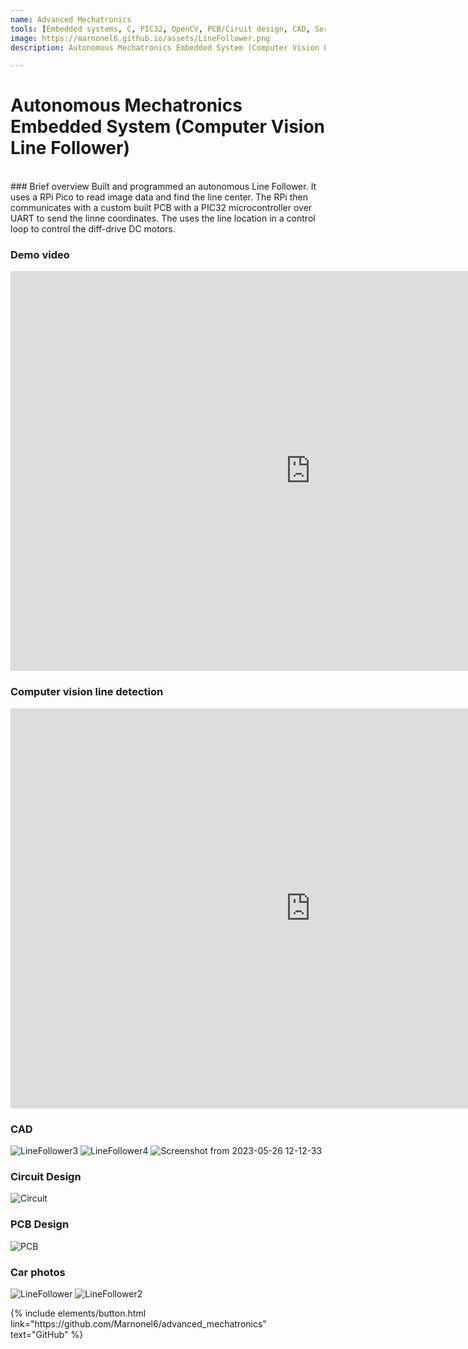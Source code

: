 ```yaml
---
name: Advanced Mechatronics
tools: [Embedded systems, C, PIC32, OpenCV, PCB/Ciruit design, CAD, Serial]
image: https://marnonel6.github.io/assets/LineFollower.png
description: Autonomous Mechatronics Embedded System (Computer Vision Line Follower)

---
```


# Autonomous Mechatronics Embedded System (Computer Vision Line Follower)
<br>
### Brief overview
Built and programmed an autonomous Line Follower. It uses a RPi Pico to read image data and find the line center. The RPi then communicates with a custom built
PCB with a PIC32 microcontroller over UART to send the linne coordinates. The uses the line location in a control loop to control the diff-drive DC motors.

### Demo video
<iframe width="960" height="640" src="https://www.youtube.com/embed/TL4gYRfxfQ0?si=-IYGIbXFrbLWhhl0" title="YouTube video player" frameborder="0" allow="accelerometer; autoplay; clipboard-write; encrypted-media; gyroscope; picture-in-picture; web-share" allowfullscreen></iframe>

### Computer vision line detection
<iframe width="960" height="640" src="https://www.youtube.com/embed/UrZ6091rpDo?si=LSxPhanOR7JAqTRm" title="YouTube video player" frameborder="0" allow="accelerometer; autoplay; clipboard-write; encrypted-media; gyroscope; picture-in-picture; web-share" allowfullscreen></iframe>

### CAD
![LineFollower3](https://github.com/Marnonel6/marnonel6.github.io/assets/60977336/a34cba76-95e2-480c-91d0-e88e3d259e25)
![LineFollower4](https://github.com/Marnonel6/marnonel6.github.io/assets/60977336/498b1d7b-a0fa-4388-91fc-789d87312e32)
![Screenshot from 2023-05-26 12-12-33](https://github.com/Marnonel6/marnonel6.github.io/assets/60977336/3d91574b-c3dc-43d0-bd32-7e5e28472e4e)

### Circuit Design
![Circuit](https://github.com/Marnonel6/marnonel6.github.io/assets/60977336/cef64b9f-e838-4381-adf9-e73ff02d6868)

### PCB Design
![PCB](https://github.com/Marnonel6/marnonel6.github.io/assets/60977336/ba9cf69b-c9c7-4adb-afef-056fa038d9f7)

### Car photos
![LineFollower](https://github.com/Marnonel6/marnonel6.github.io/assets/60977336/0aaf5735-a146-4d18-b7cc-62bd84cb1b8b)
![LineFollower2](https://github.com/Marnonel6/marnonel6.github.io/assets/60977336/13b3ad52-5e6d-47a5-a9b2-8bd2f234e834)


<p class="text-center">
{% include elements/button.html link="https://github.com/Marnonel6/advanced_mechatronics" text="GitHub" %}
</p>

